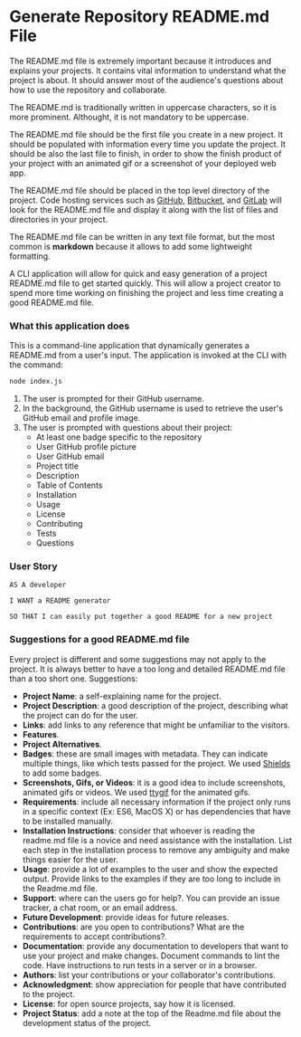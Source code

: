 # Generate Repository README.md File

The README.md file is extremely important because it introduces and explains your projects. It contains vital information to understand what the project is about. It should answer most of the audience's questions about how to use the repository and collaborate.

The README.md is traditionally written in uppercase characters, so it is more prominent. Althought, it is not mandatory to be uppercase.

The README.md file should be the first file you create in a new project. It should be populated with information every time you update the project. It should be also the last file to finish, in order to show the finish product of your project with an animated gif or a screenshot of your deployed web app.

The README.md file should be placed in the top level directory of the project. Code hosting services such as [GitHub](https://github.com/), [Bitbucket](https://bitbucket.org/), and [GitLab](https://about.gitlab.com/) will look for the README.md file and display it along with the list of files and directories in your project.

The README.md file can be written in any text file format, but the most common is __markdown__ because it allows to add some lightweight formatting.

A CLI application will allow for quick and easy generation of a project README.md file to get started quickly. This will allow a project creator to spend more time working on finishing the project and less time creating a good README.md file.

### What this application does

This is a command-line application that dynamically generates a README.md from a user's input. The application is invoked at the CLI with the command:

```sh
node index.js
```

1. The user is prompted for their GitHub username. 
2. In the background, the GitHub username is used to retrieve the user's GitHub email and profile image. 
3. The user is prompted with questions about their project:
    * At least one badge specific to the repository
    * User GitHub profile picture
    * User GitHub email
    * Project title
    * Description
    * Table of Contents
    * Installation
    * Usage
    * License
    * Contributing
    * Tests
    * Questions

### User Story

```
AS A developer

I WANT a README generator

SO THAT I can easily put together a good README for a new project
```



  

### Suggestions for a good README.md file

Every project is different and some suggestions may not apply to the project. It is always better to have a too long and detailed README.md file than a too short one. Suggestions:

* __Project Name__: a self-explaining name for the project.
* __Project Description__: a good description of the project, describing what the project can do for the user.
* __Links__: add links to any reference that might be unfamiliar to the visitors. 
* __Features__. 
* __Project Alternatives__.
* __Badges__: these are small images with metadata. They can indicate multiple things, like which tests passed for the project. We used [Shields](https://shields.io/) to add some badges. 
* __Screenshots, Gifs, or Videos__: it is a good idea to include screenshots, animated gifs or videos. We used [ttygif](https://github.com/icholy/ttygif) for the animated gifs.
* __Requirements__: include all necessary information if the project only runs in a specific context (Ex: ES6, MacOS X) or has dependencies that have to be installed manually.
* __Installation Instructions__: consider that whoever is reading the readme.md file is a novice and need assistance with the installation. List each step in the installation process to remove any ambiguity and make things easier for the user. 
* __Usage__: provide a lot of examples to the user and show the expected output. Provide links to the examples if they are too long to include in the Readme.md file.
* __Support__: where can the users go for help?. You can provide an issue tracker, a chat room, or an email address.
* __Future Development__: provide ideas for future releases.
* __Contributions__: are you open to contributions? What are the requirements to accept contributions?.
* __Documentation__: provide any documentation to developers that want to use your project and make changes. Document commands to lint the code. Have instructions to run tests in a server or in a browser.
* __Authors__: list your contributions or your collaborator's contributions.
* __Acknowledgment__: show appreciation for people that have contributed to the project.
* __License__: for open source projects, say how it is licensed.
* __Project Status__: add a note at the top of the Readme.md file about the development status of the project. 
